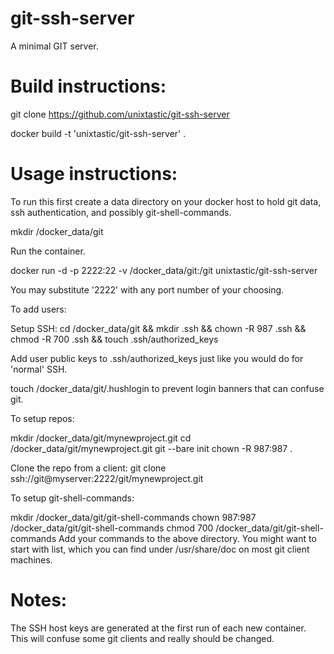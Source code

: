 git-ssh-server
=================

A minimal GIT server.

Build instructions:
===================

git clone https://github.com/unixtastic/git-ssh-server

docker build -t 'unixtastic/git-ssh-server' .

Usage instructions:
===================

To run this first create a data directory on your docker host to hold git data, ssh authentication,
and possibly git-shell-commands.

mkdir /docker_data/git

Run the container.

docker run -d -p 2222:22 -v /docker_data/git:/git unixtastic/git-ssh-server

You may substitute '2222' with any port number of your choosing.

To add users:

Setup SSH:
cd /docker_data/git && mkdir .ssh && chown -R 987 .ssh && chmod -R 700 .ssh && touch .ssh/authorized_keys

Add user public keys to .ssh/authorized_keys just like you would do for 'normal' SSH.

touch /docker_data/git/.hushlogin to prevent login banners that can confuse git.

To setup repos:

mkdir /docker_data/git/mynewproject.git
cd /docker_data/git/mynewproject.git
git --bare init
chown -R 987:987 .

Clone the repo from a client:
git clone ssh://git@myserver:2222/git/mynewproject.git

To setup git-shell-commands:

mkdir /docker_data/git/git-shell-commands
chown 987:987 /docker_data/git/git-shell-commands
chmod 700 /docker_data/git/git-shell-commands
Add your commands to the above directory. You might want to start with list, which
you can find under /usr/share/doc on most git client machines.

Notes:
======

The SSH host keys are generated at the first run of each new container. This will confuse some git clients and really should be changed.

